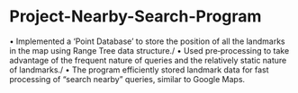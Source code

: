 # Project-Nearby-Search-Program
• Implemented a ‘Point Database’ to store the position of all the landmarks in the map using Range Tree data structure./
• Used pre‑processing to take advantage of the frequent nature of queries and the relatively static nature of landmarks./
• The program efficiently stored landmark data for fast processing of “search nearby” queries, similar to Google Maps.
